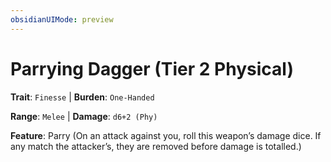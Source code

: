 ```yaml
---
obsidianUIMode: preview
---
```

# Parrying Dagger (Tier 2 Physical)

**Trait**: `Finesse` | **Burden**: `One-Handed`

**Range**: `Melee` | **Damage**: `d6+2 (Phy)`

**Feature**: Parry (On an attack against you, roll this weapon’s damage dice. If any match the attacker’s, they are removed before damage is totalled.)
